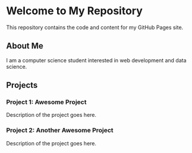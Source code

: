 # Welcome to My Repository

This repository contains the code and content for my GitHub Pages site.

## About Me

I am a computer science student interested in web development and data science.

## Projects

### Project 1: Awesome Project
Description of the project goes here.

### Project 2: Another Awesome Project
Description of the project goes here.

